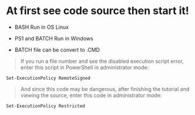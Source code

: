 # At first see code source then start it!
 
+ BASH Run in OS Linux

+ PS1 and BATCH Run in Windows

+ BATCH file can be convert to .CMD

> If you run a file number and see the disabled execution script error, enter this script in PowerShell in administrator mode:

`Set-ExecutionPolicy RemoteSigned`


> And since this code may be dangerous, after finishing the tutorial and viewing the source, enter this code in administrator mode:

`Set-ExecutionPolicy Restricted`